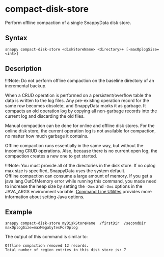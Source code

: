 # compact-disk-store

Perform offline compaction of a single SnappyData disk store.

## Syntax

```pre
snappy compact-disk-store <diskStoreName> <directory>+ [-maxOplogSize=<int>]
```

## Description

!!!Note:
	Do not perform offline compaction on the baseline directory of an incremental backup.</p>
When a CRUD operation is performed on a persistent/overflow table the data is written to the log files. Any pre-existing operation record for the same row becomes obsolete, and SnappyData marks it as garbage. It compacts an old operation log by copying all non-garbage records into the current log and discarding the old files.

Manual compaction can be done for online and offline disk stores. For the online disk store, the current operation log is not available for compaction, no matter how much garbage it contains.

Offline compaction runs essentially in the same way, but without the incoming CRUD operations. Also, because there is no current open log, the compaction creates a new one to get started.

!!!Note:
	You must provide all of the directories in the disk store. If no oplog max size is specified, SnappyData uses the system default.</br> 
Offline compaction can consume a large amount of memory. If you get a java.lang.OutOfMemory error while running this command, you made need to increase the heap size by setting the `-Xmx` and `-Xms` options in the JAVA_ARGS environment variable. [Command Line Utilites](../../reference/command_line_utilities/store-launcher.md) provides more information about setting Java options.

</p>

## Example

``` pre
snappy compact-disk-store myDiskStoreName  /firstDir  /secondDir   
maxOplogSize=maxMegabytesForOplog
```

The output of this command is similar to:

``` pre
Offline compaction removed 12 records.
Total number of region entries in this disk store is: 7
```


